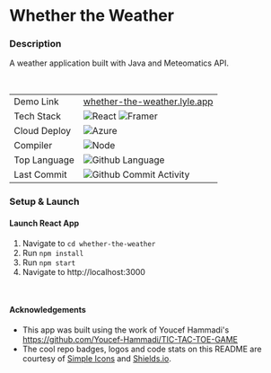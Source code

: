 # Whether the Weather

### Description
A weather application built with Java and Meteomatics API.

<br/>

|              |                                                                                                                                                                                                                                   |
|--------------|-----------------------------------------------------------------------------------------------------------------------------------------------------------------------------------------------------------------------------------|
| Demo Link    | [whether-the-weather.lyle.app](https://whether-the-weather.lyle.app)                                                                                                                                                                      |
| Tech Stack   | ![React](https://img.shields.io/badge/react-%2320232a.svg?style=for-the-badge&logo=react&logoColor=%2361DAFB) ![Framer](https://img.shields.io/badge/Framer%20MotioN-6666ff.svg?style=for-the-badge&logo=framer&logoColor=bb4b96) |
| Cloud Deploy | ![Azure](https://img.shields.io/badge/microsoft%20azure-0078D4.svg?style=for-the-badge&logo=microsoft%20azure&logoColor=white)                                                                                                    |
| Compiler     | ![Node](https://img.shields.io/badge/NODE%20-V.16.13.0-339933?style=for-the-badge)                                                                                                                                                |
| Top Language | ![Github Language](https://img.shields.io/github/languages/top/lylio/tic-tac-toe?style=for-the-badge)                                                                                                                             |
| Last Commit  | ![Github Commit Activity](https://img.shields.io/github/last-commit/lylio/tic-tac-toe/main?style=for-the-badge)                                                                                                                   |

### Setup & Launch

#### Launch React App
1. Navigate to `cd whether-the-weather`
2. Run `npm install`
3. Run `npm start`
4. Navigate to http://localhost:3000

<br >

#### Acknowledgements
- This app was built using the work of Youcef Hammadi's https://github.com/Youcef-Hammadi/TIC-TAC-TOE-GAME
- The cool repo badges, logos and code stats on this README are courtesy of [Simple Icons](https://simpleicons.org) and [Shields.io](https://shields.io).
